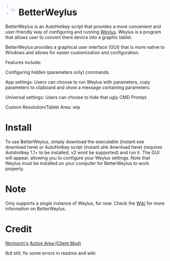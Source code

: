 <h1>
  <img src="Icon.png" alt="BetterWeylus Logo" width="35" height="35">
  BetterWeylus
</h1>

BetterWeylus is an AutoHotkey script that provides a more convenient and user-friendly way of configuring and running [Weylus](https://github.com/H-M-H/Weylus). Weylus is a program that allows user to convert there device into a graphic tablet.

BetterWeylus provides a graphical user interface (GUI) that is more native to Windows and allows for easier customization and configuration.

Features include:

Configuring hidden (parameters only) commands.

App settings: Users can choose to run Weylus with parameters, copy parameters to clipboard and show a message containing parameters.

Universal settings: Users can choose to hide that ugly CMD Prompt.

Custom Resolution/Tablet Area: wip

# Install
To use BetterWeylus, simply download the executable (instant exe download here) or AutoHotkey script (instant ahk download here) (requires Autohotkey 1.1+ to be installed, v2 wont be supported) and run it. The GUI will appear, allowing you to configure your Weylus settings. Note that Weylus must be installed on your computer for BetterWeylus to work properly.

# Note
Only supports a single instance of Weylus, for now.
Check the [Wiki](https://github.com/NotWaveWayz/BetterWeylus/wiki) for more information on BetterWeylus.

# Credit
[Norinorin's](https://github.com/norinorin) [Active Area (Client Mod)](https://gist.github.com/norinorin/a2d71fbf5c7085fdc47b88d3fd463ab8)

tbd still, fix some errors in readme and wiki
